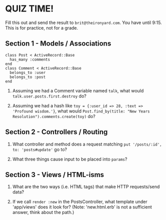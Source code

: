 # QUIZ TIME!

Fill this out and send the result to `brit@theironyard.com`.
You have until 9:15. This is for practice, not for a grade.

## Section 1 - Models / Associations

```
class Post < ActiveRecord::Base
  has_many :comments
end
class Comment < ActiveRecord::Base
  belongs_to :user
  belongs_to :post
end
```

1. Assuming we had a Comment variable named `talk`, what would `talk.user.posts.first.destroy` do?

2. Assuming we had a hash like `toy = {:user_id => 28, :text => 'Profound wisdom.'}`, what would
   `Post.find_by(title: "New Years Resolution").comments.create(toy)` do?

## Section 2 - Controllers / Routing

1. What controller and method does a request matching `put '/posts/:id', to: 'posts#update'` go to?

2. What three things cause input to be placed into `params`?

## Section 3 - Views / HTML-isms

1. What are the two ways (i.e. HTML tags) that make HTTP requests/send data?

2. If we call `render :new` in the PostsController, what template under 'app/views' does it look for?
   (Note: 'new.html.erb' is not a sufficient answer, think about the path.)
